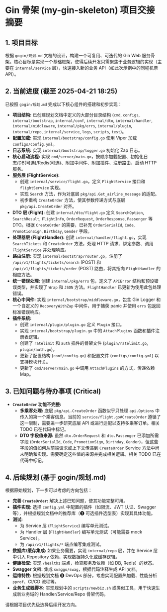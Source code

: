 # Gin 骨架 (my-gin-skeleton) 项目交接摘要

## 1. 项目目标

根据 `gogin/规划.md` 文档的设计，构建一个可复用、可迭代的 Gin Web 服务骨架。核心目标是实现一个基础框架，使得后续开发只需聚焦于业务逻辑的实现（主要在 `internal/service` 层），快速接入新的业务 API（如此次示例中的同程机票 API）。

## 2. 当前进度 (截至 2025-04-21 18:25)

已按照 `gogin/规划.md` 完成以下核心组件的搭建和初步实现：

*   **项目结构:** 已创建规划文档中定义的大部分目录结构 (`cmd`, `configs`, `internal/bootstrap`, `internal/conf`, `internal/dto`, `internal/handler`, `internal/middleware`, `internal/pkg/errs`, `internal/plugin`, `internal/repo`, `internal/service`, `logs`, `scripts`, `test`)。
*   **配置加载:** 实现 `internal/bootstrap/config.go` 使用 Viper 加载 `configs/config.yml`。
*   **日志系统:** 实现 `internal/bootstrap/logger.go` 初始化 Zap 日志。
*   **核心启动流程:** 实现 `cmd/server/main.go`，按顺序加载配置、初始化日志/DB(可选)/Redis(可选)、附加中间件、附加插件、注册路由、启动 HTTP 服务。
*   **服务层 (FlightService):**
    *   创建 `internal/service/flight.go`，定义 `FlightService` 接口和 `flightService` 实现。
    *   实现 `Search` 方法，作为对底层 `pkg/api.Get_airline_message` 的适配。
    *   初步重构 `CreateOrder` 方法，使其参数传递方式与底层 `pkg/api.CreateOrder` 对齐。
*   **DTO 层 (Flight):** 创建 `internal/dto/flight.go` 定义 `SearchOption`, `SearchResult`, `FlightInfo`, `OrderRequest`, `OrderResponse`, `Passenger` 等 DTO。根据 `CreateOrder` 的需要，已补充 `OrderSerialId`, `Code`, `PromotionSign`, `Birthday`, `Gender` 字段。
*   **处理器层 (FlightHandler):** 创建 `internal/handler/flight.go`，实现 `SearchTickets` 和 `CreateOrder` 方法，处理 HTTP 请求、绑定参数、调用 `FlightService` 并处理响应。
*   **路由注册:** 实现 `internal/bootstrap/router.go`，注册了 `/api/v1/flights/tickets/search` (POST) 和 `/api/v1/flights/tickets/order` (POST) 路由，将其指向 `FlightHandler` 的相应方法。
*   **统一错误处理:** 创建 `internal/pkg/errs` 包，定义了 `APIError` 结构和预设错误类型，并实现了 `Wrap` 和 `JSON` 方法。`FlightHandler` 已更新为使用此包处理错误。
*   **核心中间件:** 实现 `internal/bootstrap/middleware.go`，包含 Gin Logger 和一个自定义的 `RecoveryWithZap` 中间件，用于捕获 panic 并使用 `errs` 包返回标准错误响应。
*   **插件系统:**
    *   创建 `internal/plugin/plugin.go` 定义 `Plugin` 接口。
    *   实现 `internal/bootstrap/plugin.go` 中的 `AttachPlugins` 函数和插件注册表逻辑。
    *   创建了 `ratelimit` 和 `auth` 插件的骨架文件 (`plugin/ratelimit.go`, `plugin/auth.go`)。
    *   更新了配置结构 (`conf/config.go`) 和配置文件 (`configs/config.yml`) 以支持模块开关。
    *   更新了 `cmd/server/main.go` 中调用 `AttachPlugins` 的方式，传递依赖 Map。

## 3. 已知问题与待办事项 (Critical)

*   **`CreateOrder` 功能不完整:**
    *   **多乘客处理:** 底层 `pkg/api.CreateOrder` 函数似乎只处理 `api.Options` 中传入的第一个乘客信息。当前的 `service/flight.go#CreateOrder` 遵循了这一限制，需要进一步研究底层 API 或进行适配以支持多乘客订单。相关 TODO 已在代码中标记。
    *   **DTO 字段值来源:** 虽然 `dto.OrderRequest` 和 `dto.Passenger` 已添加所需字段 (`OrderSerialId`, `Code`, `PromotionSign`, `Birthday`, `Gender`)，但这些字段的值如何从前端请求或上下文传递到 `CreateOrder` Service 方法中尚未明确和实现。需要确定这些值的来源并完成相关逻辑。相关 TODO 已在代码中标记。

## 4. 后续规划 (基于 gogin/规划.md)

根据原始规划，下一步可以考虑的方向包括：

*   **完善 `CreateOrder`:** 解决上述已知问题，使其功能完整可用。
*   **插件实现:** 选择 `config.yml` 中配置的插件（如限流、JWT 认证、Swagger 等），并根据规划文档中的推荐库（❸ 可选插件选型表）实现其具体功能。
*   **测试:**
    *   为 Service 层 (`FlightService`) 编写单元测试。
    *   为 Handler 层 (`FlightHandler`) 编写单元测试（可能需要 mock Service）。
    *   为 `/api/v1/flights/*` 端点编写集成测试。
*   **数据库/缓存集成:** 如果业务需要，实现 `internal/repo` 层，并在 Service 层中引入 Repository 依赖，实现数据持久化或缓存逻辑。
*   **健康检查:** 实现 `/healthz` 端点，检查服务及依赖（如 DB, Redis）的状态。
*   **Swagger 文档:** 集成 `swaggo/swag`，根据代码注释生成 API 文档。
*   **运维特性:** 根据规划文档 ❺ DevOps 部分，考虑实现配置热加载、性能分析 `pprof`、CI/CD 流程等。
*   **业务生成器脚本:** 实现规划中的 `scripts/newbiz.sh` 或类似工具，用于快速生成新业务域的 Handler/Service/Repo 骨架代码。

请根据项目优先级选择后续开发方向。